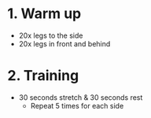 # 1. Warm up
- 20x legs to the side
- 20x legs in front and behind
# 2. Training
- 30 seconds stretch & 30 seconds rest
	- Repeat 5 times for each side
